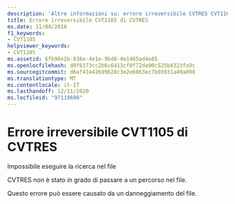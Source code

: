 ```yaml
---
description: 'Altre informazioni su: errore irreversibile CVTRES CVT1105'
title: Errore irreversibile CVT1105 di CVTRES
ms.date: 11/04/2016
f1_keywords:
- CVT1105
helpviewer_keywords:
- CVT1105
ms.assetid: 6fb98e2b-836e-4e1e-9bd8-4e1465ad4e85
ms.openlocfilehash: d0f6373cc2b6c6413cf0f72da90c525b8323fa9c
ms.sourcegitcommit: d6af41e42699628c3e2e6063ec7b03931a49a098
ms.translationtype: MT
ms.contentlocale: it-IT
ms.lasthandoff: 12/11/2020
ms.locfileid: "97119698"
---
```

# <a name="cvtres-fatal-error-cvt1105"></a>Errore irreversibile CVT1105 di CVTRES

Impossibile eseguire la ricerca nel file

CVTRES non è stato in grado di passare a un percorso nel file.

Questo errore può essere causato da un danneggiamento del file.
